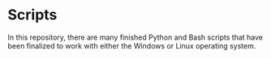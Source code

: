 # Scripts
In this repository, there are many finished Python and Bash scripts that have been finalized to work with either the Windows or Linux operating system.
